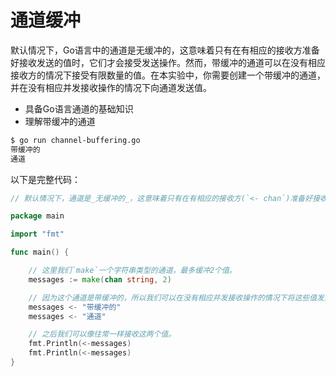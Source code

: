 # 通道缓冲

默认情况下，Go语言中的通道是无缓冲的，这意味着只有在有相应的接收方准备好接收发送的值时，它们才会接受发送操作。然而，带缓冲的通道可以在没有相应接收方的情况下接受有限数量的值。在本实验中，你需要创建一个带缓冲的通道，并在没有相应并发接收操作的情况下向通道发送值。

- 具备Go语言通道的基础知识
- 理解带缓冲的通道

```sh
$ go run channel-buffering.go
带缓冲的
通道
```

以下是完整代码：

```go
// 默认情况下，通道是_无缓冲的_，这意味着只有在有相应的接收方(`<- chan`)准备好接收发送的值时，它们才会接受发送操作(`chan <-`)。_带缓冲的通道_可以在没有相应接收方的情况下接受有限数量的值。

package main

import "fmt"

func main() {

	// 这里我们`make`一个字符串类型的通道，最多缓冲2个值。
	messages := make(chan string, 2)

	// 因为这个通道是带缓冲的，所以我们可以在没有相应并发接收操作的情况下将这些值发送到通道中。
	messages <- "带缓冲的"
	messages <- "通道"

	// 之后我们可以像往常一样接收这两个值。
	fmt.Println(<-messages)
	fmt.Println(<-messages)
}

```
